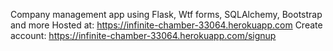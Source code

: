 Company management app using Flask, Wtf forms, SQLAlchemy, Bootstrap and more
Hosted at: https://infinite-chamber-33064.herokuapp.com
Create account: https://infinite-chamber-33064.herokuapp.com/signup
